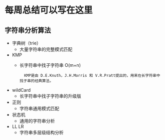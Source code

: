# 每周总结可以写在这里

## 字符串分析算法
- 字典树（trie）
    - 大量字符串的完整模式匹配
- KMP
    - 长字符串中找子字符串 O(m+n)

            KMP是由 D.E.Knuth，J.H.Morris 和 V.R.Pratt提出的，用来在长字符串中找子串的经典算法。
- wildCard
    - 长字符串中找子字符串的升级版
- 正则
    - 字符串通用模式匹配
- 状态机
    - 通用的字符串分析
- LL LR
    - 字符串多层级结构分析


